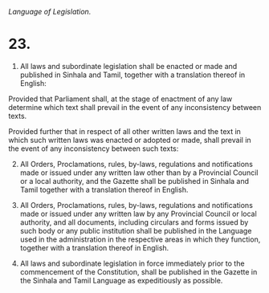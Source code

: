 *Language of Legislation.*

# 23.

1. All laws and subordinate legislation shall be enacted or made and published in Sinhala and Tamil, together with a translation thereof in English:

Provided that Parliament shall, at the stage of enactment of any law determine which text shall prevail in the event of any inconsistency between texts.

Provided further that in respect of all other written laws and the text in which such written laws was enacted or adopted or made, shall prevail in the event of any inconsistency between such texts:

2. All Orders, Proclamations, rules, by-laws, regulations and notifications made or issued under any written law other than by a Provincial Council or a local authority, and the Gazette shall be published in Sinhala and Tamil together with a translation thereof in English.

3. All Orders, Proclamations, rules, by-laws, regulations and notifications made or issued under any written law by any Provincial Council or local authority, and all documents, including circulars and forms issued by such body or any public institution shall be published in the Language used in the administration in the respective areas in which they function, together with a translation thereof in English.

4. All laws and subordinate legislation in force immediately prior to the commencement of the Constitution, shall be published in the Gazette in the Sinhala and Tamil Language as expeditiously as possible.